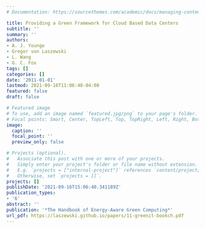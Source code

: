 ```yaml
---
# Documentation: https://sourcethemes.com/academic/docs/managing-content/

title: Providing a Green Framework for Cloud Based Data Centers
subtitle: ''
summary: ''
authors:
- A. J. Younge
- Gregor von Laszewski
- L. Wang
- G. C. Fox
tags: []
categories: []
date: '2011-01-01'
lastmod: 2021-09-16T11:06:40-04:00
featured: false
draft: false

# Featured image
# To use, add an image named `featured.jpg/png` to your page's folder.
# Focal points: Smart, Center, TopLeft, Top, TopRight, Left, Right, BottomLeft, Bottom, BottomRight.
image:
  caption: ''
  focal_point: ''
  preview_only: false

# Projects (optional).
#   Associate this post with one or more of your projects.
#   Simply enter your project's folder or file name without extension.
#   E.g. `projects = ["internal-project"]` references `content/project/deep-learning/index.md`.
#   Otherwise, set `projects = []`.
projects: []
publishDate: '2021-09-16T15:06:40.341189Z'
publication_types:
- '6'
abstract: ''
publication: '*The Handbook of Energy-Aware Green Computing*'
url_pdf: https://laszewski.github.io/papers/11-greenit-bookch.pdf
---
```


